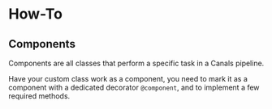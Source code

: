 # How-To

## Components

Components are all classes that perform a specific task in a Canals pipeline.

Have your custom class work as a component, you need to mark it as a component with a dedicated decorator `@component`, and to implement a few required methods.
